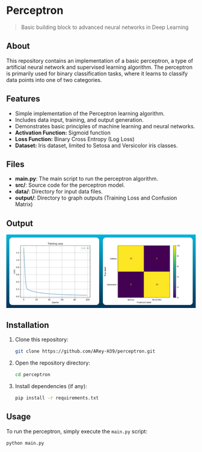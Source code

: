 # Perceptron

> Basic building block to advanced neural networks in Deep Learning

## About
This repository contains an implementation of a basic perceptron, a type of artificial neural network and supervised learning algorithm. The perceptron is primarily used for binary classification tasks, where it learns to classify data points into one of two categories.

## Features
- Simple implementation of the Perceptron learning algorithm.
- Includes data input, training, and output generation.
- Demonstrates basic principles of machine learning and neural networks.
- **Activation Function:** Sigmoid function
- **Loss Function:** Binary Cross Entropy (Log Loss)
- **Dataset:** Iris dataset, limited to Setosa and Versicolor iris classes.

## Files

- **main.py**: The main script to run the perceptron algorithm.
- **src/**: Source code for the perceptron model.
- **data/**: Directory for input data files.
- **output/**: Directory to graph outputs (Training Loss and Confusion Matrix)

## Output

![banner.png](assets/banner.png)

## Installation
1. Clone this repository:
    ```bash
    git clone https://github.com/ARey-H39/perceptron.git
    ```
2. Open the repository directory:
    ```bash
    cd perceptron
    ```
3. Install dependencies (if any):
    ```bash
    pip install -r requirements.txt
    ```

## Usage
To run the perceptron, simply execute the `main.py` script:
```bash
python main.py
```
